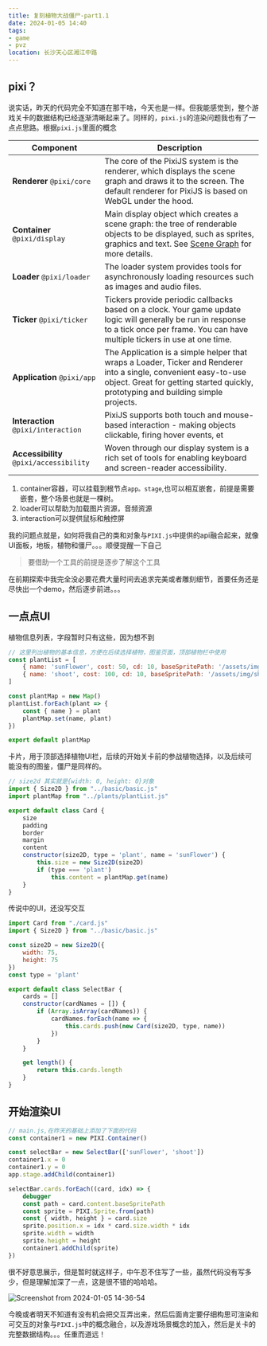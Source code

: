 ```yaml
---
title: 复刻植物大战僵尸-part1.1
date: 2024-01-05 14:40
tags:
- game
- pvz
location: 长沙天心区湘江中路
---
```


## pixi？

说实话，昨天的代码完全不知道在那干啥，今天也是一样。但我能感觉到，整个游戏关卡的数据结构已经逐渐清晰起来了。同样的，`pixi.js`的渲染问题我也有了一点点思路。根据`pixi.js`里面的概念

| Component                               | Description                                                  |
| --------------------------------------- | ------------------------------------------------------------ |
| **Renderer** `@pixi/core`               | The core of the PixiJS system is the renderer, which displays the scene graph and draws it to the screen. The default renderer for PixiJS is based on WebGL under the hood. |
| **Container** `@pixi/display`           | Main display object which creates a scene graph: the tree of renderable objects to be displayed, such as sprites, graphics and text. See [Scene Graph](https://pixijs.com/guides/basics/scene-graph) for more details. |
| **Loader** `@pixi/loader`               | The loader system provides tools for asynchronously loading resources such as images and audio files. |
| **Ticker** `@pixi/ticker`               | Tickers provide periodic callbacks based on a clock. Your game update logic will generally be run in response to a tick once per frame. You can have multiple tickers in use at one time. |
| **Application** `@pixi/app`             | The Application is a simple helper that wraps a Loader, Ticker and Renderer into a single, convenient easy-to-use object. Great for getting started quickly, prototyping and building simple projects. |
| **Interaction** `@pixi/interaction`     | PixiJS supports both touch and mouse-based interaction - making objects clickable, firing hover events, et |
| **Accessibility** `@pixi/accessibility` | Woven through our display system is a rich set of tools for enabling keyboard and screen-reader accessibility. |

1. container容器，可以挂载到根节点`app。stage`,也可以相互嵌套，前提是需要嵌套，整个场景也就是一棵树。
2. loader可以帮助为加载图片资源，音频资源
3. interaction可以提供鼠标和触控屏

我的问题点就是，如何将我自己的类和对象与`PIXI.js`中提供的api融合起来，就像UI面板，地板，植物和僵尸。。。顺便提醒一下自己

> 要借助一个工具的前提是逐步了解这个工具

在前期探索中我完全没必要花费大量时间去追求完美或者雕刻细节，首要任务还是尽快出一个demo，然后逐步前进。。。

## 一点点UI

植物信息列表，字段暂时只有这些，因为想不到

```javascript
// 这里列出植物的基本信息，方便在后续选择植物，图鉴页面，顶部植物栏中使用
const plantList = [
    { name: 'sunFlower', cost: 50, cd: 10, baseSpritePath: '/assets/img/sunFlower.webp', mannerism: 'day', env: 'ground' },
    { name: 'shoot', cost: 100, cd: 10, baseSpritePath: '/assets/img/shoot.webp', mannerism: 'all', env: 'ground' },
]

const plantMap = new Map()
plantList.forEach(plant => {
    const { name } = plant
    plantMap.set(name, plant)
})

export default plantMap
```

卡片，用于顶部选择植物UI栏，后续的开始关卡前的参战植物选择，以及后续可能没有的图鉴，僵尸是同样的。

```javascript
// size2d 其实就是{width: 0, height: 0}对象
import { Size2D } from "../basic/basic.js"
import plantMap from "../plants/plantList.js"

export default class Card {
    size
    padding
    border
    margin
    content
    constructor(size2D, type = 'plant', name = 'sunFlower') {
        this.size = new Size2D(size2D)
        if (type === 'plant')
            this.content = plantMap.get(name)
    }
}
```

传说中的UI，还没写交互

```javascript
import Card from "./card.js"
import { Size2D } from "../basic/basic.js"

const size2D = new Size2D({
    width: 75,
    height: 75
})
const type = 'plant'

export default class SelectBar {
    cards = []
    constructor(cardNames = []) {
        if (Array.isArray(cardNames)) {
            cardNames.forEach(name => {
                this.cards.push(new Card(size2D, type, name))
            })
        }
    }

    get length() {
        return this.cards.length
    }
}
```

## 开始渲染UI

```javascript
// main.js,在昨天的基础上添加了下面的代码
const container1 = new PIXI.Container()

const selectBar = new SelectBar(['sunFlower', 'shoot'])
container1.x = 0
container1.y = 0
app.stage.addChild(container1)

selectBar.cards.forEach((card, idx) => {
    debugger
    const path = card.content.baseSpritePath
    const sprite = PIXI.Sprite.from(path)
    const { width, height } = card.size
    sprite.position.x = idx * card.size.width * idx
    sprite.width = width
    sprite.height = height
    container1.addChild(sprite)
})
```
很不好意思展示，但是暂时就这样子，中午忍不住写了一些，虽然代码没有写多少，但是理解加深了一点，这是很不错的哈哈哈。

![Screenshot from 2024-01-05 14-36-54](https://s2.loli.net/2024/01/05/D9j2ySXC4bmEveL.png)

今晚或者明天不知道有没有机会把交互弄出来，然后后面肯定要仔细构思可渲染和可交互的对象与`PIXI.js`中的概念融合，以及游戏场景概念的加入，然后是关卡的完整数据结构。。。任重而道远！